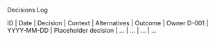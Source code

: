 Decisions Log

ID | Date | Decision | Context | Alternatives | Outcome | Owner
D-001 | YYYY-MM-DD | Placeholder decision | ... | ... | ... | ...
